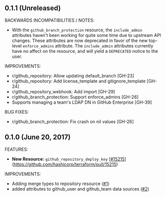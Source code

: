 ## 0.1.1 (Unreleased)

BACKWARDS INCOMPATIBILITIES / NOTES:

* With the `github_branch_protection` resource, the `include_admin` attributes haven't been working for quite some time due to upstream API changes. These attributes are now deprecated in favor of the new top-level `enforce_admins` attribute. The `include_admin` attributes currently have no affect on the resource, and will yield a `DEPRECATED` notice to the user. 

IMPROVEMENTS:

* r/github_repository: Allow updating default_branch [GH-23]
* r/github_repository: Add license_template and gitignore_template [GH-24]
* r/github_repository_webhook: Add import [GH-29]
* r/github_branch_protection: Support enforce_admins [GH-26]
* Supports managing a team's LDAP DN in GitHub Enterprise [GH-39]

BUG FIXES: 

* r/github_branch_protection: Fix crash on nil values [GH-26]

## 0.1.0 (June 20, 2017)

FEATURES:

* **New Resource:** `github_repository_deploy_key` [[#15215](https://github.com/terraform-providers/terraform-provider-github/issues/15215)](https://github.com/hashicorp/terraform/pull/15215)

IMPROVEMENTS:

* Adding merge types to repository resource ([#1](https://github.com/terraform-providers/terraform-provider-github/issues/1))
* added attributes to github_user and github_team data sources ([#2](https://github.com/terraform-providers/terraform-provider-github/issues/2))
